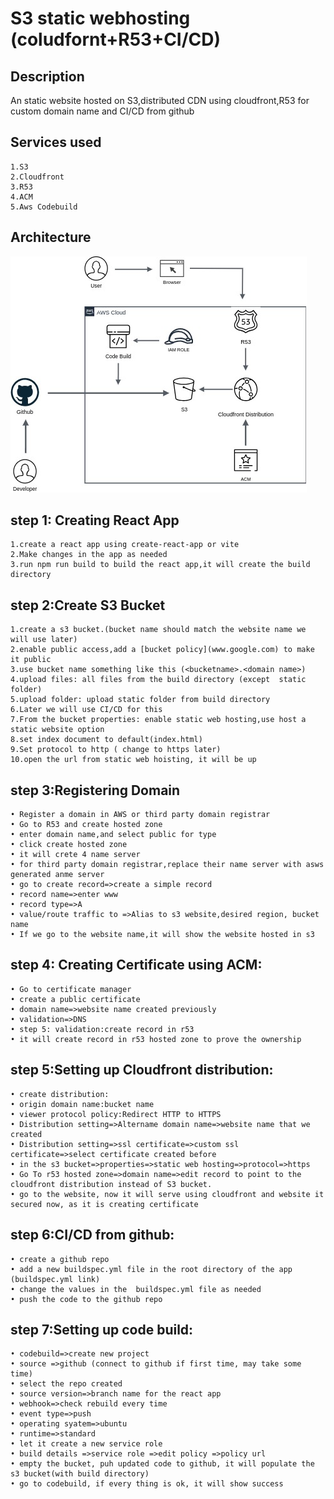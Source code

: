 
# S3 static webhosting (coludfornt+R53+CI/CD)

## Description
An static website hosted on S3,distributed CDN using cloudfront,R53 for custom domain name and CI/CD from github 

## Services used
    1.S3
    2.Cloudfront
    3.R53
    4.ACM
    5.Aws Codebuild

## Architecture

![Alt architecture](https://github.com/prantasujoy/aws-practice/blob/main/s3_static_hosting/s3_static_svg.jpg?raw=true)


## step 1: Creating React App
    1.create a react app using create-react-app or vite
    2.Make changes in the app as needed
    3.run npm run build to build the react app,it will create the build directory

## step 2:Create S3 Bucket
    1.create a s3 bucket.(bucket name should match the website name we will use later)
    2.enable public access,add a [bucket policy](www.google.com) to make it public 
    3.use bucket name something like this (<bucketname>.<domain name>)
    4.upload files: all files from the build directory (except  static folder)
    5.upload folder: upload static folder from build directory
    6.Later we will use CI/CD for this
    7.From the bucket properties: enable static web hosting,use host a static website option
    8.set index document to default(index.html) 
    9.Set protocol to http ( change to https later)
    10.open the url from static web hoisting, it will be up

## step 3:Registering Domain
    • Register a domain in AWS or third party domain registrar
    • Go to R53 and create hosted zone
    • enter domain name,and select public for type
    • click create hosted zone
    • it will crete 4 name server
    • for third party domain registrar,replace their name server with asws generated anme server
    • go to create record=>create a simple record
    • record name=>enter www
    • record type=>A
    • value/route traffic to =>Alias to s3 website,desired region, bucket name
    • If we go to the website name,it will show the website hosted in s3
    
## step 4: Creating Certificate using ACM:
    • Go to certificate manager
    • create a public certificate
    • domain name=>website name created previously
    • validation=>DNS
    • step 5: validation:create record in r53
    • it will create record in r53 hosted zone to prove the ownership
    
## step 5:Setting up Cloudfront distribution:
    • create distribution:
    • origin domain name:bucket name
    • viewer protocol policy:Redirect HTTP to HTTPS
    • Distribution setting=>Altername domain name=>website name that we created
    • Distribution setting=>ssl certificate=>custom ssl certificate=>select certificate created before
    • in the s3 bucket=>properties=>static web hosting=>protocol=>https
    • Go To r53 hosted zone=>domain name=>edit record to point to the cloudfront distribution instead of S3 bucket.
    • go to the website, now it will serve using cloudfront and website it secured now, as it is creating certificate
## step 6:CI/CD from github:
    • create a github repo 
    • add a new buildspec.yml file in the root directory of the app (buildspec.yml link)
    • change the values in the  buildspec.yml file as needed
    • push the code to the github repo

## step 7:Setting up code build:
    • codebuild=>create new project
    • source =>github (connect to github if first time, may take some time)
    • select the repo created
    • source version=>branch name for the react app
    • webhook=>check rebuild every time
    • event type=>push
    • operating syatem=>ubuntu
    • runtime=>standard
    • let it create a new service role
    • build details =>service role =>edit policy =>policy url
    • empty the bucket, puh updated code to github, it will populate the s3 bucket(with build directory)
    • go to codebuild, if every thing is ok, it will show success 
    






